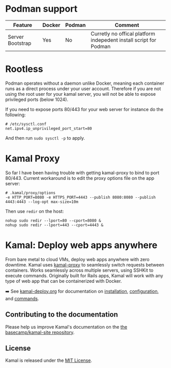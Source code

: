 # Podman support
| Feature | Docker | Podman | Comment |
|---------|--------|--------|---------|
| Server Bootstrap | Yes | No | Curretly no offical platform indepedent install script for Podman |

# Rootless

Podman operates without a daemon unlike Docker, meaning each container runs as a direct process under your user account.
Therefore if you are not using the root user for your kamal server, you will not be able to expose privileged ports (below 1024).

If you need to expose ports 80/443 for your web server for instance do the following:
```
# /etc/sysctl.conf
net.ipv4.ip_unprivileged_port_start=80
```

And then run `sudo sysctl -p` to apply.

# Kamal Proxy

So far I have been having trouble with getting kamal-proxy to bind to port 80/443.
Current workaround is to edit the proxy options file on the app server:
```
# .kamal/proxy/options 
-e HTTP_PORT=8080 -e HTTPS_PORT=4443 --publish 8080:8080 --publish 4443:4443 --log-opt max-size=10m
```

Then use `redir` on the host:
```
nohup sudo redir --lport=80 --cport=8080 &
nohup sudo redir --lport=443 --cport=4443 &
```

# Kamal: Deploy web apps anywhere

From bare metal to cloud VMs, deploy web apps anywhere with zero downtime. Kamal uses [kamal-proxy](https://github.com/basecamp/kamal-proxy) to seamlessly switch requests between containers. Works seamlessly across multiple servers, using SSHKit to execute commands. Originally built for Rails apps, Kamal will work with any type of web app that can be containerized with Docker.

➡️ See [kamal-deploy.org](https://kamal-deploy.org) for documentation on [installation](https://kamal-deploy.org/docs/installation), [configuration](https://kamal-deploy.org/docs/configuration), and [commands](https://kamal-deploy.org/docs/commands).

## Contributing to the documentation

Please help us improve Kamal's documentation on the [the basecamp/kamal-site repository](https://github.com/basecamp/kamal-site).

## License

Kamal is released under the [MIT License](https://opensource.org/licenses/MIT).
